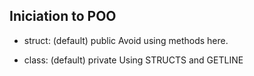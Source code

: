 ## Iniciation to POO
- struct: (default) public
  Avoid using methods here.

- class: (default) private
Using STRUCTS and GETLINE
